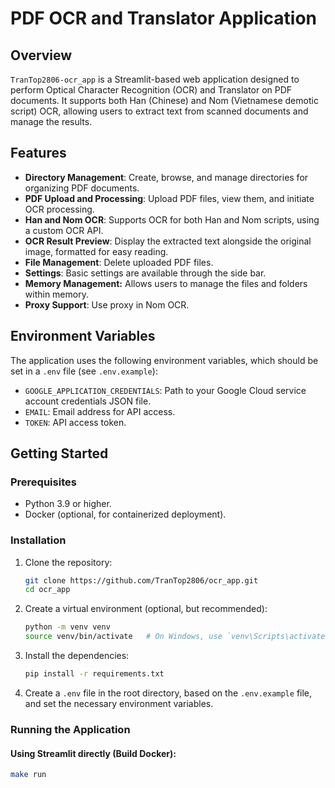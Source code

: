 # PDF OCR and Translator Application

## Overview

`TranTop2806-ocr_app` is a Streamlit-based web application designed to perform Optical Character Recognition (OCR) and Translator on PDF documents. It supports both Han (Chinese) and Nom (Vietnamese demotic script) OCR, allowing users to extract text from scanned documents and manage the results.

## Features

*   **Directory Management**: Create, browse, and manage directories for organizing PDF documents.
*   **PDF Upload and Processing**: Upload PDF files, view them, and initiate OCR processing.
*   **Han and Nom OCR**: Supports OCR for both Han and Nom scripts, using a custom OCR API.
*   **OCR Result Preview**: Display the extracted text alongside the original image, formatted for easy reading.
*   **File Management**: Delete uploaded PDF files.
*   **Settings**: Basic settings are available through the side bar.
*   **Memory Management:** Allows users to manage the files and folders within memory.
*   **Proxy Support**: Use proxy in Nom OCR.

## Environment Variables

The application uses the following environment variables, which should be set in a `.env` file (see `.env.example`):

*   `GOOGLE_APPLICATION_CREDENTIALS`: Path to your Google Cloud service account credentials JSON file.
*   `EMAIL`: Email address for API access.
*   `TOKEN`: API access token.

## Getting Started

### Prerequisites

*   Python 3.9 or higher.
*   Docker (optional, for containerized deployment).

### Installation

1.  Clone the repository:
    ```bash
    git clone https://github.com/TranTop2806/ocr_app.git
    cd ocr_app
    ```
2.  Create a virtual environment (optional, but recommended):
    ```bash
    python -m venv venv
    source venv/bin/activate   # On Windows, use `venv\Scripts\activate`
    ```
3.  Install the dependencies:
    ```bash
    pip install -r requirements.txt
    ```
4.  Create a `.env` file in the root directory, based on the `.env.example` file, and set the necessary environment variables.

### Running the Application

#### Using Streamlit directly (Build Docker):

```bash
make run
``` 
